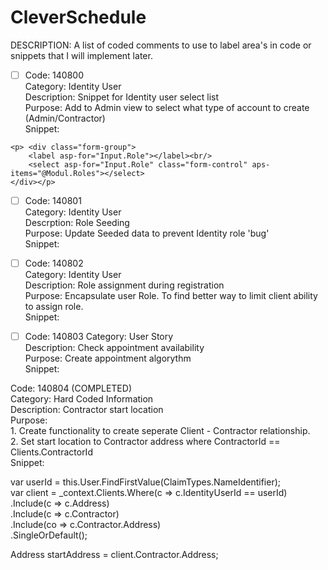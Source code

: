 # CleverSchedule

<!--Comment Codes-->

DESCRIPTION: A list of coded comments to use to label area's in code or snippets that I will implement later.

- [ ] Code: 140800<br/>
Category: Identity User<br/>
Description: Snippet for Identity user select list<br/>
Purpose: Add to Admin view to select what type of account to create (Admin/Contractor)<br/>
Snippet:<br/>

```
<p> <div class="form-group">
    <label asp-for="Input.Role"></label><br/>
    <select asp-for="Input.Role" class="form-control" aps-items="@Modul.Roles"></select>
</div></p>
```


- [ ] Code: 140801 <br/>
    Category: Identity User<br/>
    Descrption: Role Seeding<br/>
    Purpose: Update Seeded data to prevent Identity role 'bug'<br/>
    Snippet:<br/>

- [ ] Code: 140802<br/>
Category: Identity User<br/>
Description: Role assignment during registration<br/>
Purpose: Encapsulate user Role. To find better way to limit client ability to assign role.<br/>
Snippet: 

- [ ] Code: 140803
Category: User Story<br/>
Description: Check appointment availability<br/>
Purpose: Create appointment algorythm<br/>
Snippet:<br/>

Code: 140804 (COMPLETED)<br/>
Category: Hard Coded Information<br/>
Description: Contractor start location<br/>
Purpose: <br/>
    1. Create functionality to create seperate Client - Contractor relationship.<br/>
    2. Set start location to Contractor address where ContractorId == Clients.ContractorId<br/>
Snippet: <br/>

var userId = this.User.FindFirstValue(ClaimTypes.NameIdentifier);<br/>
var client = _context.Clients.Where(c => c.IdentityUserId == userId)<br/>
    .Include(c => c.Address)<br/>
    .Include(c => c.Contractor)<br/>
    .Include(co => c.Contractor.Address)<br/>
    .SingleOrDefault();<br/>

Address startAddress = client.Contractor.Address;<br/>


